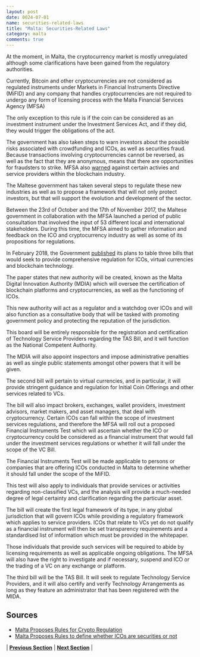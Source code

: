 ```yaml
---
layout: post
date: 0024-07-01
name: securities-related-laws
title: "Malta: Securities-Related Laws"
category: malta
comments: true
---
```


At the moment, in Malta, the cryptocurrency market is mostly unregulated although some clarifications have been gained from the regulatory authorities.

Currently, Bitcoin and other cryptocurrencies are not considered as regulated instruments under Markets in Financial Instruments Directive (MiFID) and any company that handles cryptocurrencies are not required to undergo any form of licensing process with the Malta Financial Services Agency (MFSA)

The only exception to this rule is if the coin can be considered as an investment instrument under the Investment Services Act, and if they did, they would trigger the obligations of the act.

The government has also taken steps to warn investors about the possible risks associated with crowdfunding and ICOs, as well as securities fraud. Because transactions involving cryptocurrencies cannot be reversed, as well as the fact that they are anonymous, means that there are opportunities for fraudsters to strike. MFSA also [warned](https://www.fi.ee/public/hoiatusteated/Shtern_Group_draft_english.pdf) against certain activies and service providers within the blockchain industry. 

The Maltese government has taken several steps to regulate these new industries as well as to propose a framework that will not only protect investors, but that will support the evolution and development of the sector.
 
Between the 23rd of October and the 17th of November 2017, the Maltese government in collaboration with the MFSA launched a period of public consultation that involved the input of 53 different local and international stakeholders. During this time, the MFSA aimed to gather information and feedback on the ICO and cryptocurrency industry as well as some of its propositions for regulations.
 
In February 2018, the Government [published](https://www.crowdfundinsider.com/2018/04/132677-malta-approves-three-pro-crypto-bills-just-another-red-carpet-for-corruption/) its plans to table three bills that would seek to provide comprehensive regulation for ICOs, virtual currencies and blockchain technology.

The paper states that new authority will be created, known as the Malta Digital Innovation Authority (MDIA) which will oversee the certification of blockchain platforms and cryptocurrencies, as well as the functioning of ICOs.
 
This new authority will act as a regulator and a watchdog over ICOs and will also function as a consultative body that will be tasked with promoting government policy and protecting the reputation of the jurisdiction.
 
This board will be entirely responsible for the registration and certification of Technology Service Providers regarding the TAS Bill, and it will function as the National Competent Authority.
 
The MDIA will also appoint inspectors and impose administrative penalties as well as single public statements amongst other powers that it will be given.
 
The second bill will pertain to virtual currencies, and in particular, it will provide stringent guidance and regulation for Initial Coin Offerings and other services related to VCs.
 
The bill will also impact brokers, exchanges, wallet providers, investment advisors, market makers, and asset managers, that deal with cryptocurrency. Certain ICOs can fall within the scope of investment services regulations, and therefore the MFSA will roll out a proposed Financial Instruments Test which will ascertain whether the ICO or cryptocurrency could be considered as a financial instrument that would fall under the investment services regulations or whether it will fall under the scope of the VC Bill.
 
The Financial Instruments Test will be made applicable to persons or companies that are offering ICOs conducted in Malta to determine whether it should fall under the scope of the MiFID.
 
This test will also apply to individuals that provide services or activities regarding non-classified VCs, and the analysis will provide a much-needed degree of legal certainty and clarification regarding the particular asset.
 
The bill will create the first legal framework of its type, in any global jurisdiction that will govern ICOs while providing a regulatory framework which applies to service providers.
ICOs that relate to VCs yet do not qualify as a financial instrument will then be set transparency requirements and a standardised list of information which must be provided in the whitepaper.
 
Those individuals that provide such services will be required to abide by licensing requirements as well as applicable ongoing obligations. The MFSA will also have the right to investigate and if necessary, suspend and ICO or the trading of a VC on any exchange or platform.
 
The third bill will be the TAS Bill. It will seek to regulate Technology Service Providers, and it will also certify and verify Technology Arrangements as long as they feature an administrator that has been registered with the MIDA.

Sources 
--- 
- [Malta Proposes Rules for Crypto Regulation](https://bitemycoin.com/news/malta-proposes-rules-for-cryptocurrency-investment/)
- [Malta Proposes Rules to define whether ICOs are securities or not](https://www.coindesk.com/malta-proposes-test-to-define-when-icos-are-securities/)


| **[Previous Section](https://neo-project.github.io/global-blockchain-compliance-hub//malta/malta-laws-token-sales.html)** | **[Next Section](https://neo-project.github.io/global-blockchain-compliance-hub//malta/malta-privacy-and-data-protection.html)** |
